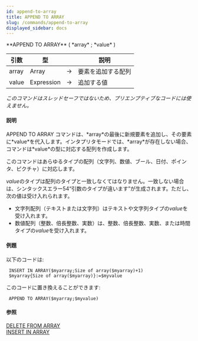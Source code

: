 ```yaml
---
id: append-to-array
title: APPEND TO ARRAY
slug: /commands/append-to-array
displayed_sidebar: docs
---
```


<!--REF #_command_.APPEND TO ARRAY.Syntax-->**APPEND TO ARRAY** ( *array* ; *value* )<!-- END REF-->
<!--REF #_command_.APPEND TO ARRAY.Params-->
| 引数 | 型 |  | 説明 |
| --- | --- | --- | --- |
| array | Array | &#8594;  | 要素を追加する配列 |
| value | Expression | &#8594;  | 追加する値 |

<!-- END REF-->

*このコマンドはスレッドセーフではないため、プリエンプティブなコードには使えません。*


#### 説明 

<!--REF #_command_.APPEND TO ARRAY.Summary-->APPEND TO ARRAY コマンドは、*array*の最後に新規要素を追加し、その要素に*value*を代入します。<!-- END REF-->インタプリタモードでは、*array*が存在しない場合、コマンドは*value*の型に対応する配列を作成します。

このコマンドはあらゆるタイプの配列（文字列、数値、ブール、日付、ポインタ、ピクチャ）に対応します。

*value*のタイプは配列のタイプと一致しなくてはなりません。一致しない場合は、シンタックスエラー54“引数のタイプが違います”が生成されます。ただし、次の値は受け入れられます。

* 文字列配列（テキストまたは文字列）はテキストや文字列タイプの*value*を受け入れます。
* 数値配列（整数、倍長整数、実数）は、整数、倍長整数、実数、または時間タイプの*value*を受け入れます。

#### 例題 

以下のコードは:

```4d
 INSERT IN ARRAY($myarray;Size of array($myarray)+1)
 $myarray{Size of array($myarray)}:=$myvalue
```

このコードに置き換えることができます:

```4d
 APPEND TO ARRAY($myarray;$myvalue)
```

#### 参照 

[DELETE FROM ARRAY](delete-from-array.md)  
[INSERT IN ARRAY](insert-in-array.md)  